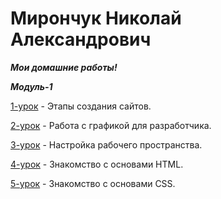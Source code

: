 # Мирончук Николай Александрович
 ***Мои домашние работы!***
 
 ***Модуль-1***
 
[1-урок](https://cloud.mail.ru/public/8jte/y8VT1qNX3 "Этапы создания сайтов.") - Этапы создания сайтов.

[2-урок](https://yadi.sk/d/NXuGYu2h3NM63N "Работа с графикой для разработчика.") - Работа с графикой для разработчика.

[3-урок](https://yadi.sk/d/EItYMuA63NM6bQ "Настройка рабочего пространства.") - Настройка рабочего пространства.

[4-урок](https://yadi.sk/d/rw8vixZh3NM77j "Знакомство с основами HTML.") - Знакомство с основами HTML.

[5-урок](https://yadi.sk/d/JTFb3UNU3NM7Vd "Знакомство с основами CSS.") - Знакомство с основами CSS.

